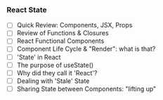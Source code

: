 ### React State

- [ ] Quick Review: Components, JSX, Props
- [ ] Review of Functions & Closures
- [ ] React Functional Components
- [ ] Component Life Cycle & "Render": what is that?
- [ ] 'State' in React
- [ ] The purpose of useState()
- [ ] Why did they call it 'React'?
- [ ] Dealing with 'Stale' State
- [ ] Sharing State between Components: "lifting up"